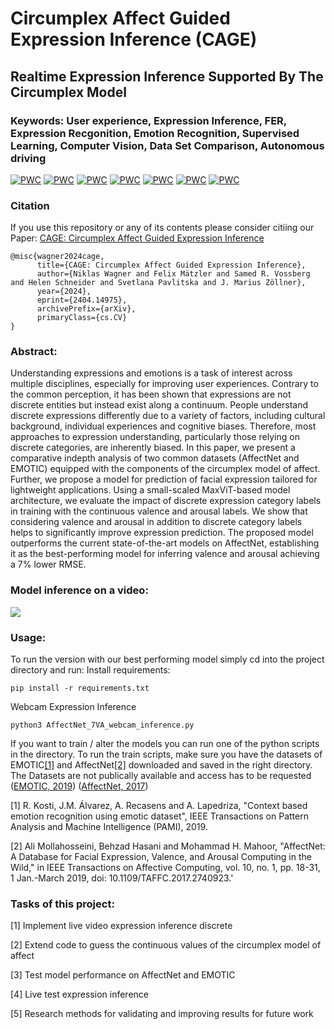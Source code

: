 # Circumplex Affect Guided Expression Inference (CAGE)

## Realtime Expression Inference Supported By The Circumplex Model 

### Keywords: User experience, Expression Inference, FER, Expression Recgonition, Emotion Recognition, Supervised Learning, Computer Vision, Data Set Comparison, Autonomous driving
	
[![PWC](https://img.shields.io/endpoint.svg?url=https://paperswithcode.com/badge/cage-circumplex-affect-guided-expression/arousal-estimation-on-affectnet)](https://paperswithcode.com/sota/arousal-estimation-on-affectnet?p=cage-circumplex-affect-guided-expression)
[![PWC](https://img.shields.io/endpoint.svg?url=https://paperswithcode.com/badge/cage-circumplex-affect-guided-expression/valence-estimation-on-affectnet)](https://paperswithcode.com/sota/valence-estimation-on-affectnet?p=cage-circumplex-affect-guided-expression)
[![PWC](https://img.shields.io/endpoint.svg?url=https://paperswithcode.com/badge/cage-circumplex-affect-guided-expression/dominance-estimation-on-emotic)](https://paperswithcode.com/sota/dominance-estimation-on-emotic?p=cage-circumplex-affect-guided-expression)
[![PWC](https://img.shields.io/endpoint.svg?url=https://paperswithcode.com/badge/cage-circumplex-affect-guided-expression/arousal-estimation-on-emotic)](https://paperswithcode.com/sota/arousal-estimation-on-emotic?p=cage-circumplex-affect-guided-expression)
[![PWC](https://img.shields.io/endpoint.svg?url=https://paperswithcode.com/badge/cage-circumplex-affect-guided-expression/valence-estimation-on-emotic)](https://paperswithcode.com/sota/valence-estimation-on-emotic?p=cage-circumplex-affect-guided-expression)
[![PWC](https://img.shields.io/endpoint.svg?url=https://paperswithcode.com/badge/cage-circumplex-affect-guided-expression/emotion-recognition-on-emotic)](https://paperswithcode.com/sota/emotion-recognition-on-emotic?p=cage-circumplex-affect-guided-expression)
[![PWC](https://img.shields.io/endpoint.svg?url=https://paperswithcode.com/badge/cage-circumplex-affect-guided-expression/facial-expression-recognition-on-affectnet)](https://paperswithcode.com/sota/facial-expression-recognition-on-affectnet?p=cage-circumplex-affect-guided-expression)

### Citation
If you use this repository or any of its contents please consider citiing our Paper: 
[CAGE: Circumplex Affect Guided Expression Inference](https://arxiv.org/abs/2404.14975) 
```
@misc{wagner2024cage,
      title={CAGE: Circumplex Affect Guided Expression Inference}, 
      author={Niklas Wagner and Felix Mätzler and Samed R. Vossberg and Helen Schneider and Svetlana Pavlitska and J. Marius Zöllner},
      year={2024},
      eprint={2404.14975},
      archivePrefix={arXiv},
      primaryClass={cs.CV}
}
```

### Abstract: 
Understanding expressions and emotions is a task of interest across multiple disciplines, especially for improving user experiences. Contrary to the common perception, it has been shown that expressions are not discrete entities but instead exist along a continuum. People understand discrete expressions differently due to a variety of factors, including cultural background, individual experiences and cognitive biases. Therefore, most approaches to expression understanding, particularly those relying on discrete categories, are inherently biased. In this paper, we present a comparative indepth analysis of two common datasets (AffectNet and EMOTIC) equipped with the components of the circumplex model of affect. Further, we propose a model for prediction of facial expression tailored for lightweight applications. Using a small-scaled MaxViT-based model architecture, we evaluate the impact of discrete expression category labels in training with the continuous valence and arousal labels. We show that considering valence and arousal in addition to discrete category labels helps to significantly improve expression prediction. The proposed model outperforms the current state-of-the-art models on AffectNet, establishing it as the best-performing model for inferring valence and arousal achieving a 7% lower RMSE.

### Model inference on a video: 
![](https://github.com/wagner-niklas/KIT_FacialEmotionRecognition/blob/main/Honnold_inference.gif)


### Usage:
To run the version with our best performing model simply cd into the project directory and run: 
Install requirements: 
```
pip install -r requirements.txt
```

Webcam Expression Inference
```
python3 AffectNet_7VA_webcam_inference.py 
```

If you want to train / alter the models you can run one of the python scripts in the directory. 
To run the train scripts, make sure you have the datasets of EMOTIC[[1]](#1) and AffectNet[[2]](#2) downloaded and saved in the right directory.
The Datasets are not publically available and access has to be requested ([EMOTIC, 2019](https://s3.sunai.uoc.edu/emotic/download.html)) ([AffectNet, 2017](http://mohammadmahoor.com/affectnet/))



<a id="1">[1]</a> 
R. Kosti, J.M. Álvarez, A. Recasens and A. Lapedriza, "Context based emotion recognition using emotic dataset", IEEE Transactions on Pattern Analysis and Machine Intelligence (PAMI), 2019.

<a id="2">[2]</a> 
Ali Mollahosseini, Behzad Hasani and Mohammad H. Mahoor, "AffectNet: A Database for Facial Expression, Valence, and Arousal Computing in the Wild," in IEEE Transactions on Affective Computing, vol. 10, no. 1, pp. 18-31, 1 Jan.-March 2019, doi: 10.1109/TAFFC.2017.2740923.'

### Tasks of this project:

[1] Implement live video expression inference discrete

[2] Extend code to guess the continuous values of the circumplex model of affect

[3] Test model performance on AffectNet and EMOTIC

[4] Live test expression inference

[5] Research methods for validating and improving results for future work
